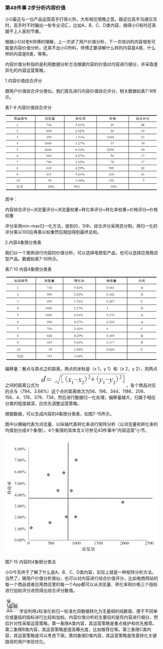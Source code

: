 ### 第48件事 2步分析内容价值

小O最近与一位产品运营高手打得火热，大有相见恨晚之意。跟这位高手沟通交流时，高手时不时蹦出一些专业词汇，比如A、B、C、D类内容，搞得小O有时还真跟不上人家的节奏。

根据小O对老K师傅的理解，上一次讲了用户价值分析，下一次培训的内容很有可能是内容价值分析。还真不出小O所料，师傅正要讲解什么样的内容是A类，什么样的内容是B类，等等。

内容价值分析指的是利用数据分析方法根据内容的价值对内容进行细分，并采取差异化的内容运营策略。

1.内容价值综合评分

跟用户价值综合评分类似，我们首先进行内容价值综合评分，相关数据如表7-9所示。

表7-9 内容价值综合评分

![](images/image01713.jpeg)

其中：

内容综合评分=浏览量评分×浏览量权重+转化率评分×转化率权重+价格评分×价格权重

评分采用min-max归一化方法，放到[0，1]中。综合评分采用百分制，用归一化的评分乘以100后再乘以权重然后相加得到最终总和。

2.内容4象限分类表

我们以一个案例进行内容的价值分析，可以选择电商型产品，也可以选择应用商店型产品。数据如表7-10所示。

表7-10 内容4象限分类表

![](images/image01714.jpeg)

偏移量：散点与原点之的距离，两点的坐标是（x 1，y 1）和（x 2，y 2），则两点之间的距离公式为 ![](images/image01715.jpeg)，各个商品对应的点与（794，3.68%）这个点的距离依次为56、196、344、1186、206、156、4、176、379、738，然后进行数据归一化处理，偏移量越大，归属于相应分类的程度越深，应优先调整运营策略。

根据数据，可以生成内容的4象限分类表，如图7-15所示。

图中以横轴代表为浏览量、以纵轴代表转化率进行矩阵分析（以浏览量和转化率的均值划分成4个象限）。4个象限的具体含义可参见43件事中“内容运营”小节。

![](images/image01716.jpeg)

图7-15 内容的4象限分类法

小O今天终于了解了什么是A、B、C、D类内容，实际上就是一种矩阵分析方法。当然了，跟用户价值分析类似，也可以对内容进行综合价值评分，比如电商网站的每一个商品或者应用商店里的每一个App都可以从浏览量、转化率和价格三个指标进行加权评分进而得出综合评分数值。

![](images/image01717.jpeg)学会利用z标准化和归一标准化将数据转化为无量纲的纯数值，便于不同单位或量级的指标进行比较和加权。内容价值分析的主要目的是将内容进行细分，然后针对性采取运营策略。第一象限A类内容，其运营策略是重点维护和优先推荐。第二象限B类内容，其运营策略是提高曝光度，比如推荐位等。第三象限C类内容，其运营策略是可以考虑下架。第四象限D类内容，其运营策略是改善转化关键路径的用户体验优化。

